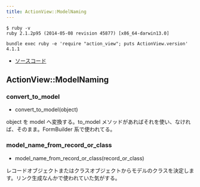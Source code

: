 ```yaml
---
title: ActionView::ModelNaming
---
```


```
$ ruby -v
ruby 2.1.2p95 (2014-05-08 revision 45877) [x86_64-darwin13.0]
```

```
bundle exec ruby -e 'require "action_view"; puts ActionView.version'
4.1.1
```

* [ソースコード](https://github.com/rails/rails/blob/v4.1.0/actionview/lib/action_view/model_naming.rb)

ActionView::ModelNaming
--------------------------------------------------------------------------------

### convert_to_model

*  convert_to_model(object)

object を model へ変換する。to_model メソッドがあればそれを使い、なければ、そのまま。FormBuilder 系で使われてる。

### model_name_from_record_or_class

* model_name_from_record_or_class(record_or_class)

レコードオブジェクトまたはクラスオブジェクトからモデルのクラスを決定します。リンク生成なんかで使われていた気がする。
